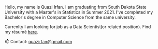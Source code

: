 Hello, my name is Quazi Irfan. I am graduating from South Dakota State University with a Master's in Statistics in Summer 2021. I've completed my Bachelor's degree in Computer Science from the same university.

Currenlty I am looking for job as a Data Scientist(or related position). Find my résumé [here](https://quazi-irfan.github.io/).

📫 Contact: quazirfan@gmail.com





